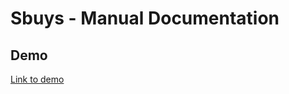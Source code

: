 # Sbuys - Manual Documentation

## Demo
[Link to demo](https://glaciuss.github.io/SbuysManual.github.io/)